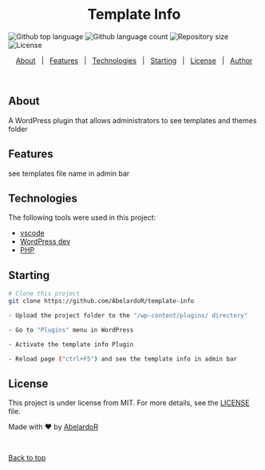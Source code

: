 <div align="center" id="top"> 
  &#xa0;
</div>

<h1 align="center">Template Info</h1>

<div style="margin-bottom:10px;">
  <img alt="Github top language" src="https://img.shields.io/github/languages/top/AbelardoR/template-info?color=56BEB8">

  <img alt="Github language count" src="https://img.shields.io/github/languages/count/AbelardoR/template-info?color=56BEB8">

  <img alt="Repository size" src="https://img.shields.io/github/repo-size/AbelardoR/template-info?color=56BEB8">

  <img alt="License" src="https://img.shields.io/github/license/AbelardoR/template-infO?color=56BEB8">

</div>

<!-- Status -->

<!-- <h4 align="center"> 
	🚧  Template Info 🚀 Under construction...  🚧
</h4> 

<hr> -->

<p align="center">
  <a href="#about">About</a> &#xa0; | &#xa0; 
  <a href="#features">Features</a> &#xa0; | &#xa0;
  <a href="#technologies">Technologies</a> &#xa0; | &#xa0;
  <a href="#starting">Starting</a> &#xa0; | &#xa0;
  <a href="#license">License</a> &#xa0; | &#xa0;
  <a href="https://github.com/AbelardoR" target="_blank">Author</a>
</p>

<br>

## About ##

A WordPress plugin that allows administrators to see templates and themes folder

## Features ##

see templates file name in admin bar

## Technologies ##

The following tools were used in this project:

- [vscode](https://code.visualstudio.com/)
- [WordPress dev](https://developer.wordpress.org/)
- [PHP](https://www.php.net/)

## Starting ##

```bash
# Clone this project
git clone https://github.com/AbelardoR/template-info

- Upload the project folder to the "/wp-content/plugins/ directory"

- Go to "Plugins" menu in WordPress

- Activate the template info Plugin 

- Reload page ("ctrl+F5") and see the template info in admin bar

```
## License ##

This project is under license from MIT. For more details, see the [LICENSE](LICENSE.md) file.


Made with :heart: by <a href="https://github.com/AbelardoR" target="_blank">AbelardoR</a>

&#xa0;

<a href="#top">Back to top</a>
